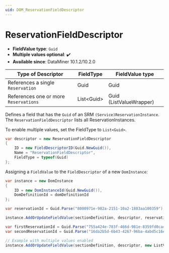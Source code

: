 ```yaml
---
uid: DOM_ReservationFieldDescriptor
---
```


# ReservationFieldDescriptor

- **FieldValue type**: `Guid`
- **Multiple values optional**: :heavy_check_mark:
- **Available since**: DataMiner 10.1.2/10.2.0

| Type of Descriptor | FieldType | FieldValue type |
|--------------------|-----------|-----------------|
| References a single `Reservation` | Guid | Guid |
| References one or more `Reservations` | List\<Guid\> | Guid (ListValueWrapper) |

Defines a field that has the `Guid` of an SRM `(Service)ReservationInstance`. The `ReservationFieldDescriptor` lists all ReservationInstances.

To enable multiple values, set the FieldType to `List<Guid>`.

```csharp
var descriptor = new ReservationFieldDescriptor
{
    ID = new FieldDescriptorID(Guid.NewGuid()),
    Name = "ReservationFieldDescriptor",
    FieldType = typeof(Guid)
};
```

Assigning a `FieldValue` to the `FieldDescriptor` of a new `DomInstance`:

```csharp
var instance = new DomInstance 
{        
    ID = new DomInstanceId(Guid.NewGuid()),
    DomDefinitionId = domDefinitionId
};

var reservationId = Guid.Parse("8000971e-982a-2151-10a2-1803aa100359");

instance.AddOrUpdateFieldValue(sectionDefinition, descriptor, reservationId);

var firstReservationId = Guid.Parse("755a424e-783f-466d-981e-8359fd0ca426");
var secondReservationId = Guid.Parse("16da2b5d-6b43-4267-96ba-4abd5c16ee2b");

// Example with multiple values enabled 
instance.AddOrUpdateFieldValue(sectionDefinition, descriptor, new ListValueWrapper<Guid>(firstReservationId, secondReservationId));
```